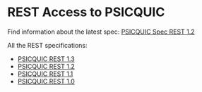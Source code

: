 # REST Access to PSICQUIC #

Find information about the latest spec: [PSICQUIC Spec REST 1.2](PsicquicSpec_1_2_Rest.md)

All the REST specifications:

  * [PSICQUIC REST 1.3](PsicquicSpec_1_3_Rest.md)
  * [PSICQUIC REST 1.2](PsicquicSpec_1_2_Rest.md)
  * [PSICQUIC REST 1.1](PsicquicSpec_1_1_Rest.md)
  * [PSICQUIC REST 1.0](PsicquicSpec_1_0_Rest.md)